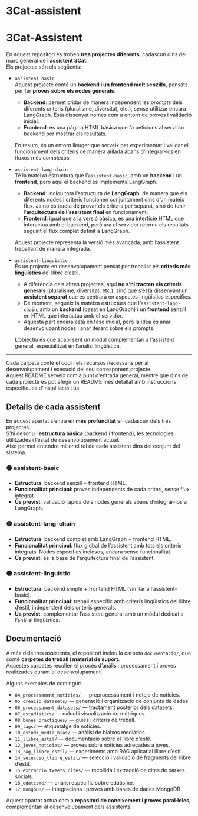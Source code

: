 # 3Cat-assistent

# 3Cat-Assistent

En aquest repositori es troben **tres projectes diferents**, cadascun dins del marc general de l’**assistent 3Cat**.  
Els projectes són els següents:

- `assistent-basic`  
  Aquest projecte conté un **backend i un frontend molt senzills**, pensats per fer **proves sobre els nodes generals**.  

  - **Backend**: permet cridar de manera independent les *prompts* dels diferents criteris (pluralisme, diversitat, etc.), sense utilitzar encara LangGraph. Està dissenyat només com a entorn de proves i validació inicial.  
  - **Frontend**: és una pàgina HTML bàsica que fa peticions al servidor backend per mostrar els resultats.  

  En resum, és un entorn lleuger que serveix per experimentar i validar el funcionament dels criteris de manera aïllada abans d’integrar-los en fluxos més complexos.

- `assistent-lang-chain`  
  Té la mateixa estructura que l’`assistent-basic`, amb un **backend** i un **frontend**, però aquí el backend és implementa LangGraph.  

  - **Backend**: inclou tota l’estructura de **LangGraph**, de manera que els diferents nodes i criteris funcionen conjuntament dins d’un mateix flux. Ja no es tracta de provar els criteris per separat, sinó de tenir l’**arquitectura de l’assistent final** en funcionament.  
  - **Frontend**: igual que a la versió bàsica, és una interfície HTML que interactua amb el backend, però ara el servidor retorna els resultats seguint el flux complet definit a LangGraph.  

  Aquest projecte representa la versió més avançada, amb l’assistent treballant de manera integrada.

- `assistent-linguistic`  
  És un projecte en desenvolupament pensat per treballar els **criteris més lingüístics** del llibre d’estil.  

  - A diferència dels altres projectes, aquí **no s’hi tracten els criteris generals** (pluralisme, diversitat, etc.), sinó que s’està dissenyant un **assistent separat** que es centrarà en aspectes lingüístics específics.  
  - De moment, segueix la mateixa estructura que l’`assistent-lang-chain`, amb un **backend** (basat en LangGraph) i un **frontend** senzill en HTML que interactua amb el servidor.  
  - Aquesta part encara està en fase inicial, però la idea és anar desenvolupant nodes i anar iterant sobre els prompts.

  L’objectiu és que acabi sent un mòdul complementari a l’assistent general, especialitzat en l’anàlisi lingüística.

---

Cada carpeta conté el codi i els recursos necessaris per al desenvolupament i execució del seu corresponent projecte.  
Aquest README serveix com a punt d’entrada general, mentre que dins de cada projecte es pot afegir un README més detallat amb instruccions específiques d’instal·lació i ús.

## Detalls de cada assistent

En aquest apartat s’entra en **més profunditat** en cadascun dels tres projectes.  
S’hi descriu l’**estructura bàsica** (backend i frontend), les tecnologies utilitzades i l’estat de desenvolupament actual.  
Això permet entendre millor el rol de cada assistent dins del conjunt del sistema.

### 🟢 assistent-basic
- **Estructura**: backend senzill + frontend HTML.  
- **Funcionalitat principal**: proves independents de cada criteri, sense flux integrat.  
- **Ús previst**: validació ràpida dels nodes generals abans d’integrar-los a LangGraph.  

### 🟡 assistent-lang-chain
- **Estructura**: backend complet amb LangGraph + frontend HTML.  
- **Funcionalitat principal**: flux global de l’assistent amb tots els criteris integrats. Nodes específics inclosos, encara sense funcionalitat.
- **Ús previst**: és la base de l’arquitectura final de l’assistent.  

### 🟠 assistent-linguistic
- **Estructura**: backend simple + frontend HTML (similar a l’assistent-basic).  
- **Funcionalitat principal**: treball específic amb criteris lingüístics del llibre d’estil, independent dels criteris generals.  
- **Ús previst**: complementar l’assistent general amb un mòdul dedicat a l’anàlisi lingüística.

## Documentació

A més dels tres assistents, el repositori inclou la carpeta `documentacio/`, que conté **carpetes de treball i material de suport**.  
Aquestes carpetes recullen el procés d’anàlisi, processament i proves realitzades durant el desenvolupament.  

Alguns exemples de contingut:
- `04_processament_noticies/` — preprocessament i neteja de notícies.  
- `05_creacio_datasets/` — generació i organització de conjunts de dades.  
- `06_processament_datasets/` — tractament posterior dels datasets.  
- `07_estadistics/` — càlcul i visualització de mètriques.  
- `08_bones_practiques/` — guies i criteris de treball.  
- `09_tags/` — etiquetatge de notícies.  
- `10_estudi_media_bias/` — anàlisi de biaixos mediàtics.  
- `11_llibre_estil/` — documentació sobre el llibre d’estil.  
- `12_joves_noticies/` — proves sobre notícies adreçades a joves.  
- `13_rag_llibre_estil/` — experiments amb RAG aplicat al llibre d’estil.  
- `14_seleccio_llibre_estil/` — selecció i validació de fragments del llibre d’estil.  
- `15_extraccio_tweets_cites/` — recollida i extracció de cites de xarxes socials.  
- `16_edatisme/` — anàlisi específic sobre edatisme.  
- `17_mongoDB/` — integracions i proves amb bases de dades MongoDB.  

Aquest apartat actua com a **repositori de coneixement i proves paral·leles**, complementari al desenvolupament dels assistents.

